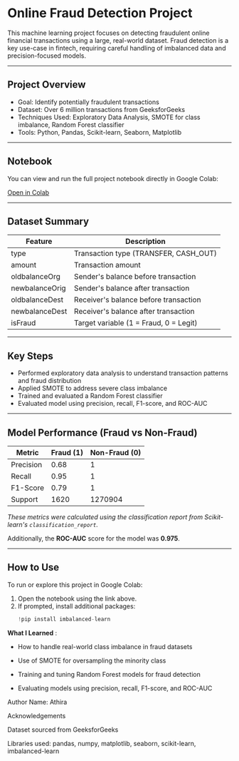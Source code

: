 # Online Fraud Detection Project

This machine learning project focuses on detecting fraudulent online financial transactions using a large, real-world dataset. Fraud detection is a key use-case in fintech, requiring careful handling of imbalanced data and precision-focused models.

---

## Project Overview

- Goal: Identify potentially fraudulent transactions
- Dataset: Over 6 million transactions from GeeksforGeeks
- Techniques Used: Exploratory Data Analysis, SMOTE for class imbalance, Random Forest classifier
- Tools: Python, Pandas, Scikit-learn, Seaborn, Matplotlib

---

## Notebook

You can view and run the full project notebook directly in Google Colab:

[Open in Colab](https://colab.research.google.com/drive/1wPAFc_mD0Z00e232wS_KY4DZsfS6PLxG?usp=sharing)

---

## Dataset Summary

| Feature             | Description                             |
|---------------------|-----------------------------------------|
| type                | Transaction type (TRANSFER, CASH_OUT)   |
| amount              | Transaction amount                      |
| oldbalanceOrg       | Sender's balance before transaction     |
| newbalanceOrig      | Sender's balance after transaction      |
| oldbalanceDest      | Receiver's balance before transaction   |
| newbalanceDest      | Receiver's balance after transaction    |
| isFraud             | Target variable (1 = Fraud, 0 = Legit)  |

---

## Key Steps

- Performed exploratory data analysis to understand transaction patterns and fraud distribution
- Applied SMOTE to address severe class imbalance
- Trained and evaluated a Random Forest classifier
- Evaluated model using precision, recall, F1-score, and ROC-AUC

---

## Model Performance (Fraud vs Non-Fraud)

| Metric       | Fraud (1)  | Non-Fraud (0) |
|--------------|------------|---------------|
| Precision    | 0.68       | 1             |
| Recall       | 0.95       | 1             |
| F1-Score     | 0.79       | 1             |
| Support      | 1620       | 1270904       |

*These metrics were calculated using the classification report from Scikit-learn's `classification_report`.*

Additionally, the **ROC-AUC** score for the model was **0.975**.

---

## How to Use

To run or explore this project in Google Colab:

1. Open the notebook using the link above.
2. If prompted, install additional packages:
   ```python
   !pip install imbalanced-learn


**What I Learned** :


* How to handle real-world class imbalance in fraud datasets

* Use of SMOTE for oversampling the minority class

* Training and tuning Random Forest models for fraud detection

* Evaluating models using precision, recall, F1-score, and ROC-AUC



Author
Name: Athira


Acknowledgements

Dataset sourced from GeeksforGeeks

Libraries used: pandas, numpy, matplotlib, seaborn, scikit-learn, imbalanced-learn
